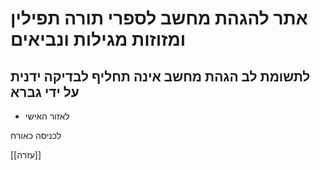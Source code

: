 # אתר להגהת מחשב לספרי תורה תפילין ומזוזות מגילות ונביאים

## לתשומת לב הגהת מחשב אינה תחליף לבדיקה ידנית על ידי גברא


* לאזור האישי

לכניסה כאורח

[[עזרה]]
